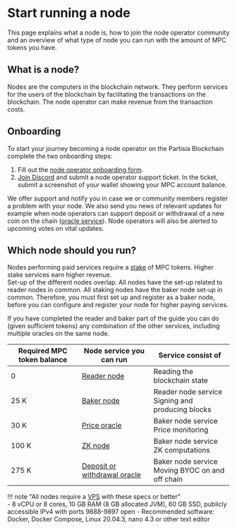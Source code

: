 # Start running a node

This page explains what a node is, how to join the node operator community and an
overview of what type of node you can run with the amount of MPC tokens you have.

## What is a node?

Nodes are the computers in the blockchain network. They perform services for the users of the blockchain by facilitating the transactions on the blockchain. The node operator
can make revenue from the transaction costs.

## Onboarding

To start your journey becoming a node operator on the Partisia Blockchain complete the two onboarding steps:

1. Fill out the [node operator onboarding form](https://forms.monday.com/forms/8de1fb7d3099178333db642c4d1fe640?r=euc1).
2. [Join Discord](https://discord.com/invite/KYjucw3Sad) and submit a node operator support ticket. In the ticket,
   submit a screenshot of your wallet showing your MPC account balance.

We offer support and notify you in case we or community members register a problem with your node. We also send you
news of relevant updates for example when node operators can support deposit or withdrawal of a new coin on the
chain ([oracle service](../pbc-fundamentals/dictionary.md#small-oracle)). Node operators will also be alerted to
upcoming votes on vital updates.

## Which node should you run?

Nodes performing paid services require a [stake](../pbc-fundamentals/dictionary.md#stakestaking) of MPC tokens. Higher
stake services earn higher revenue.    
Set-up of the different nodes overlap. All nodes have the set-up related to reader nodes in common. All staking nodes
have the baker node set-up in common. Therefore, you must first set up and register as a baker node, before you can
configure and register your node for higher paying services.

If you have completed the reader and baker part of the guide you can do (given sufficient tokens) any combination of the
other services, including multiple oracles on the same node.

| **Required MPC token balance** | **Node service you can run** | **Service consist of**                            |
|----------------------------|------------------------------|---------------------------------------------------|
| 0                          | [Reader node](run-a-reader-node.md)                  | Reading the blockchain state                      |
| 25 K                       | [Baker node](run-a-baker-node.md)                   | Reader node service<br />Signing and producing blocks                      |
| 30 K                       | [Price oracle](run-a-price-oracle-node.md)                 | Baker node service<br />Price monitoring             |
| 100 K                      | [ZK node](run-a-zk-node.md)                      | Baker node service<br />ZK computations              |
| 275 K                      | [Deposit or withdrawal oracle](run-a-deposit-or-withdrawal-oracle-node.md) | Baker node service<br />Moving BYOC on and off chain |

!!! note "All nodes require a [VPS](../pbc-fundamentals/dictionary.md#vps) with these specs or better"   
    - 8 vCPU or 8 cores, 10 GB RAM (8 GB allocated JVM), 60 GB SSD, publicly accessible IPv4 with ports 9888-9897 open 
    - Recommended software: Docker, Docker Compose, Linux 20.04.3, nano 4.3 or other text editor
